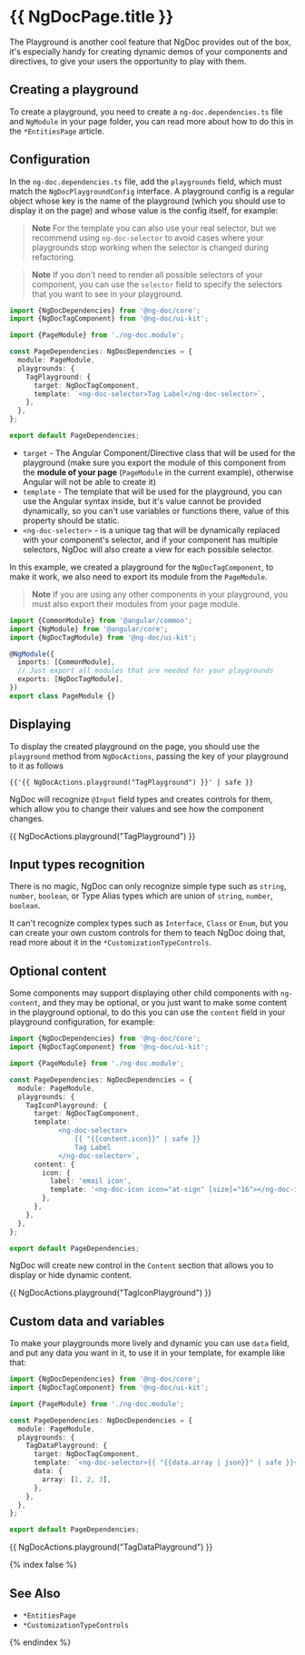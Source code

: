 # {{ NgDocPage.title }}

The Playground is another cool feature that NgDoc provides out of the box, it's especially handy for
creating dynamic demos of your components and directives, to give your users the opportunity to play
with them.

## Creating a playground

To create a playground, you need to create a `ng-doc.dependencies.ts` file and `NgModule` in your
page folder, you can read more about how to do this in the `*EntitiesPage` article.

## Configuration

In the `ng-doc.dependencies.ts` file, add the `playgrounds` field, which must match the
`NgDocPlaygroundConfig` interface. A playground config is a regular object whose key is the name of
the playground (which you should use to display it on the page) and whose value is the config
itself, for example:

> **Note**
> For the template you can also use your real selector, but we recommend using `ng-doc-selector` to
> avoid cases where your playgrounds stop working when the selector is changed during refactoring.

> **Note**
> If you don't need to render all possible selectors of your component, you can use the `selector`
> field
> to specify the selectors that you want to see in your playground.

```typescript fileName="ng-doc.dependencies.ts"
import {NgDocDependencies} from '@ng-doc/core';
import {NgDocTagComponent} from '@ng-doc/ui-kit';

import {PageModule} from './ng-doc.module';

const PageDependencies: NgDocDependencies = {
  module: PageModule,
  playgrounds: {
    TagPlayground: {
      target: NgDocTagComponent,
      template: `<ng-doc-selector>Tag Label</ng-doc-selector>`,
    },
  },
};

export default PageDependencies;
```

- `target` - The Angular Component/Directive class that will be used for the playground (make sure
  you export the module of this
  component from the **module of your page** (`PageModule` in the current example), otherwise
  Angular will not be able to create it)
- `template` - The template that will be used for the playground, you can use the Angular syntax
  inside,
  but it's value cannot be provided dynamically, so you can't use variables or functions there,
  value of this property should be static.
- `<ng-doc-selector>` - is a unique tag that will be dynamically replaced with your component's
  selector, and if your component has multiple selectors, NgDoc will also create a view for each
  possible selector.

In this example, we created a playground for the `NgDocTagComponent`, to make it work,
we also need to export its module from the `PageModule`.

> **Note**
> If you are using any other components in your playground, you must also export their modules from
> your page module.

```typescript fileName="ng-doc.module.ts"
import {CommonModule} from '@angular/common';
import {NgModule} from '@angular/core';
import {NgDocTagModule} from '@ng-doc/ui-kit';

@NgModule({
  imports: [CommonModule],
  // Just export all modules that are needed for your playgrounds
  exports: [NgDocTagModule],
})
export class PageModule {}
```

## Displaying

To display the created playground on the page, you should use the `playground` method
from `NgDocActions`, passing the key of your playground to it as follows

```twig fileName="index.md"
{{'{{ NgDocActions.playground("TagPlayground") }}' | safe }}
```

NgDoc will recognize `@Input` field types and creates controls for them, which allow you to change
their
values and see how the component changes.

{{ NgDocActions.playground("TagPlayground") }}

## Input types recognition

There is no magic, NgDoc can only recognize simple type such as `string`, `number`, `boolean`,
or Type Alias types which are union of `string`, `number`, `boolean`.

It can't recognize complex types such as `Interface`, `Class` or `Enum`, but you can create your
own custom controls for them to teach NgDoc doing that, read more about it in
the `*CustomizationTypeControls`.

## Optional content

Some components may support displaying other child components with `ng-content`, and they may be
optional, or you just want to make some content in the playground optional, to do this you can use
the `content` field in your playground configuration, for example:

```typescript fileName="ng-doc.dependencies.ts"
import {NgDocDependencies} from '@ng-doc/core';
import {NgDocTagComponent} from '@ng-doc/ui-kit';

import {PageModule} from './ng-doc.module';

const PageDependencies: NgDocDependencies = {
  module: PageModule,
  playgrounds: {
    TagIconPlayground: {
      target: NgDocTagComponent,
      template: `
			<ng-doc-selector>
				{{ "{{content.icon}}" | safe }}
				Tag Label
			</ng-doc-selector>`,
      content: {
        icon: {
          label: 'email icon',
          template: '<ng-doc-icon icon="at-sign" [size]="16"></ng-doc-icon>',
        },
      },
    },
  },
};

export default PageDependencies;
```

NgDoc will create new control in the `Content` section that allows you to display or hide dynamic
content.

{{ NgDocActions.playground("TagIconPlayground") }}

## Custom data and variables

To make your playgrounds more lively and dynamic you can use `data` field,
and put any data you want in it, to use it in your template, for example like that:

```typescript fileName="ng-doc.dependencies.ts"
import {NgDocDependencies} from '@ng-doc/core';
import {NgDocTagComponent} from '@ng-doc/ui-kit';

import {PageModule} from './ng-doc.module';

const PageDependencies: NgDocDependencies = {
  module: PageModule,
  playgrounds: {
    TagDataPlayground: {
      target: NgDocTagComponent,
      template: `<ng-doc-selector>{{ "{{data.array | json}}" | safe }}</ng-doc-selector>`,
      data: {
        array: [1, 2, 3],
      },
    },
  },
};

export default PageDependencies;
```

{{ NgDocActions.playground("TagDataPlayground") }}

{% index false %}

## See Also

- `*EntitiesPage`
- `*CustomizationTypeControls`

{% endindex %}
